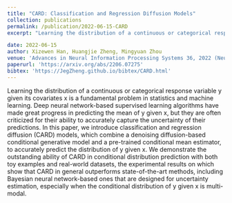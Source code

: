 ```yaml
---
title: "CARD: Classification and Regression Diffusion Models"
collection: publications
permalink: /publication/2022-06-15-CARD
excerpt: "Learning the distribution of a continuous or categorical response variable y given its covariates x is a fundamental problem in statistics and machine learning. Deep neural network-based supervised learning algorithms have made great progress in predicting the mean of y given x, but they are often criticized for their ability to accurately capture the uncertainty of their predictions. In this paper, we introduce classification and regression diffusion (CARD) models, which combine a denoising diffusion-based conditional generative model and a pre-trained conditional mean estimator, to accurately predict the distribution of y given x. We demonstrate the outstanding ability of CARD in conditional distribution prediction with both toy examples and real-world datasets, the experimental results on which show that CARD in general outperforms state-of-the-art methods, including Bayesian neural network-based ones that are designed for uncertainty estimation, especially when the conditional distribution of y given x is multi-modal."

date: 2022-06-15
author: Xizewen Han, Huangjie Zheng, Mingyuan Zhou
venue: 'Advances in Neural Information Processing Systems 36, 2022 (NeurIPS 2022)'
paperurl: 'https://arxiv.org/abs/2206.07275'
bibtex: 'https://JegZheng.github.io/bibtex/CARD.html'
---
```

Learning the distribution of a continuous or categorical response variable y given its covariates x is a fundamental problem in statistics and machine learning. Deep neural network-based supervised learning algorithms have made great progress in predicting the mean of y given x, but they are often criticized for their ability to accurately capture the uncertainty of their predictions. In this paper, we introduce classification and regression diffusion (CARD) models, which combine a denoising diffusion-based conditional generative model and a pre-trained conditional mean estimator, to accurately predict the distribution of y given x. We demonstrate the outstanding ability of CARD in conditional distribution prediction with both toy examples and real-world datasets, the experimental results on which show that CARD in general outperforms state-of-the-art methods, including Bayesian neural network-based ones that are designed for uncertainty estimation, especially when the conditional distribution of y given x is multi-modal.